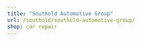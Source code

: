 ```yaml
---
title: "Southold Automotive Group"
url: /southold/southold-automotive-group/
shop: car repair
---
```


